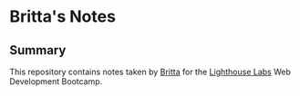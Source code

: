 # Britta's Notes

## Summary

This repository contains notes taken by [Britta](https://github.com/BJorgen) for the [Lighthouse Labs](https://lighthouselabs.ca/) Web Development Bootcamp.